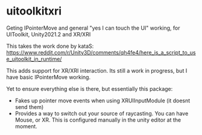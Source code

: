 # uitoolkitxri

Geting IPointerMove and general "yes I can touch the UI" working, for UIToolkit, Unity2021.2 and XR/XRI

This takes the work done by kataS:
https://www.reddit.com/r/Unity3D/comments/qh4fe4/here_is_a_script_to_use_uitoolkit_in_runtime/

This adds support for XR/XRI interaction.
Its still a work in progress, but I have basic IPointerMove working.

Yet to ensure everything else is there, but essentially this package:

- Fakes up pointer move events when using XRUIInputModule (it doesnt send them)
- Provides a way to switch out your source of raycasting.  You can have Mouse, or XR.  This is configured manually in the unity editor at the moment.
